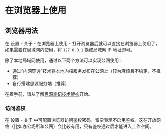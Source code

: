 # 在浏览器上使用

## 浏览器用法

在 <kbd>设置</kbd>​ - <kbd>关于</kbd>​ - <kbd>在浏览器上使用</kbd>​ - <kbd>打开浏览器</kbd>​ 后就可以直接在浏览器上使用了，如果需要在局域网内使用，将 `127.0.0.1`​ 换成局域网 IP 地址即可。

除了本地局域网使用，通过以下两个方法可以实现公网使用：

* 通过“内网穿透”技术将本地内核服务发布在公网上（较为麻烦且不稳定，不推荐）
* 自行搭建思源服务端（推荐）

在着手前，请从了解[思源笔记技术架构](https://ld246.com/article/1619868273581#%E6%8A%80%E6%9C%AF%E6%9E%B6%E6%9E%84)开始。

### 访问鉴权

在 <kbd>设置</kbd> - <kbd>关于</kbd> 中可配置浏览器访问鉴权密码，留空表示不启用鉴权。这在开放网络（比如办公场所和公网）会比较有用，只有鉴权通过后才能进入工作空间。

